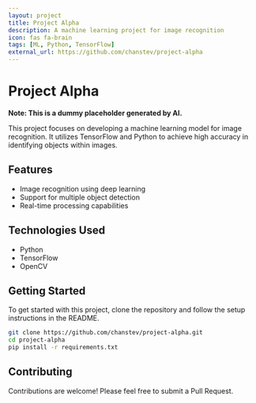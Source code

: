 ```yaml
---
layout: project
title: Project Alpha
description: A machine learning project for image recognition
icon: fas fa-brain
tags: [ML, Python, TensorFlow]
external_url: https://github.com/chanstev/project-alpha
---
```


# Project Alpha

**Note: This is a dummy placeholder generated by AI.**

This project focuses on developing a machine learning model for image recognition. It utilizes TensorFlow and Python to achieve high accuracy in identifying objects within images.

## Features

- Image recognition using deep learning
- Support for multiple object detection
- Real-time processing capabilities

## Technologies Used

- Python
- TensorFlow
- OpenCV

## Getting Started

To get started with this project, clone the repository and follow the setup instructions in the README.

```bash
git clone https://github.com/chanstev/project-alpha.git
cd project-alpha
pip install -r requirements.txt
```

## Contributing

Contributions are welcome! Please feel free to submit a Pull Request. 